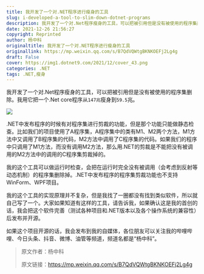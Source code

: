 ```yaml
---
title: 我开发了一个对.NET程序进行瘦身的工具
slug: i-developed-a-tool-to-slim-down-dotnet-programs
description: 我开发了一个对.Net程序瘦身的工具，可以把被引用但是没有被使用的程序集删除。我用它把一个.Net core程序从`147兆`瘦身到`59.5`兆。
date: 2021-12-26 21:56:27
copyright: Reprinted
author: 杨中科
originaltitle: 我开发了一个对.NET程序进行瘦身的工具
originallink: https://mp.weixin.qq.com/s/B7QdVQWtgBKNKOEFj2Lg4g
draft: False
cover: https://img1.dotnet9.com/2021/12/cover_43.png
categories: .NET
tags: .NET,瘦身
---
```


我开发了一个对.Net程序瘦身的工具，可以把被引用但是没有被使用的程序集删除。我用它把一个.Net core程序从`147兆`瘦身到`59.5`兆。

![](https://img1.dotnet9.com/2021/12/cover_43.png)

.NET中发布程序的时候有对程序集进行剪裁的功能，但是那个功能只能做静态检查。比如我们的项目使用了A程序集，A程序集中的类有M1、M2两个方法，M1方法中又调用了B程序集的代码，M2方法中调用了C程序集的代码。如果我们的程序中只调用了M1方法，而没有调用M2方法，那么用.NET的剪裁是不能把没有被调用的M2方法中的调用的C程序集剪裁掉的。

我的这个工具可以做运行时检查，会把在运行时完全没有被调用（会考虑到反射等动态机制）的程序集删除掉。.NET中发布程序的程序集剪裁功能也不支持WinForm、WPF项目。

我的这个工具的实现原理并不复杂，但是我找了一圈都没有找到类似软件，所以就自己写了一个。大家如果知道有这样的工具，请告诉我，如果确认这是我的首创的话，我会把这个软件完善（测试各种项目和.NET版本以及各个操作系统的兼容性）后发布并开源。

如果这个项目开源的话，我会发布到我的自媒体，各位朋友可以关注我的哔哩哔哩、今日头条、抖音、微博、油管等频道，频道名都是“杨中科”。

>原文作者：杨中科
>
>原文链接：https://mp.weixin.qq.com/s/B7QdVQWtgBKNKOEFj2Lg4g